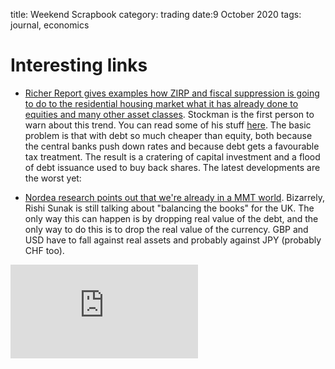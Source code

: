 title: Weekend Scrapbook
category: trading
date:9 October 2020
tags: journal, economics


# Interesting links

* [Richer Report gives examples how ZIRP and fiscal suppression is going to do to the residential housing market what it has already done to equities and many other asset classes](https://wolfstreet.com/2020/10/08/the-big-boys-are-back-financializing-single-family-houses/).
Stockman is the first person to warn about this trend. You can read some of his stuff [here](https://www.davidstockmanscontracorner.com/the-financialization-of-american-business-how-cheap-debt-fuels-the-bubble/). The basic problem is that with debt so much cheaper than equity, both because the central banks push down rates and because debt gets a favourable tax treatment. The result is a cratering of capital investment and a flood of debt issuance used to buy back shares. The latest developments are the worst yet:

* [Nordea research points out that we're already in a MMT world](https://corporate.nordea.com/article/60553/fx-weekly-this-is-mmt-how-should-you-trade-it). Bizarrely, Rishi Sunak is still talking about "balancing the books" for the UK. The only way this can happen is by dropping real value of the debt, and the only way to do this is to drop the real value of the currency. GBP and USD have to fall against real assets and probably against JPY (probably CHF too).

<div class="embed-container"><iframe src="https://fred.stlouisfed.org/graph/graph-landing.php?g=wA8Y&width=670&height=475" scrolling="no" frameborder="0" style="overflow:hidden;" allowTransparency="true" loading="lazy"></iframe></div><script src="https://fred.stlouisfed.org/graph/js/embed.js" type="text/javascript"></script>

